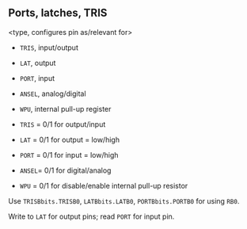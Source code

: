 ## Ports, latches, TRIS
<type, configures pin as/relevant for>

- `TRIS`, input/output
- `LAT`, output
- `PORT`, input

- `ANSEL`, analog/digital
- `WPU`, internal pull-up register




- `TRIS` = 0/1 for output/input
- `LAT`  = 0/1 for output = low/high
- `PORT` = 0/1 for input = low/high

- `ANSEL`= 0/1 for digital/analog
- `WPU`  = 0/1 for disable/enable internal pull-up resistor


Use `TRISBbits.TRISB0`, `LATBbits.LATB0`, `PORTBbits.PORTB0` for using `RB0`.


Write to `LAT` for output pins; read `PORT` for input pin.
